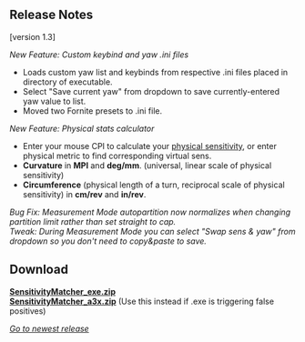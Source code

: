 ## Release Notes

[version 1.3] 

_New Feature: Custom keybind and yaw .ini files_
- Loads custom yaw list and keybinds from respective .ini files placed in directory of executable.
- Select "Save current yaw" from dropdown to save currently-entered yaw value to list.
- Moved two Fornite presets to .ini file.

_New Feature: Physical stats calculator_
- Enter your mouse CPI to calculate your [physical sensitivity](https://liquipedia.net/counterstrike/Mouse_settings#Sensitivity), or enter physical metric to find corresponding virtual sens.
- **Curvature** in **MPI** and **deg/mm**. (universal, linear scale of physical sensitivity)
- **Circumference** (physical length of a turn, reciprocal scale of physical sensitivity) in **cm/rev** and **in/rev**.

_Bug Fix: Measurement Mode autopartition now normalizes when changing partition limit rather than set straight to cap._ \
_Tweak: During Measurement Mode you can select "Swap sens & yaw" from dropdown so you don't need to copy&paste to save._

## Download

[**SensitivityMatcher_exe.zip**](https://github.com/KovaaK/SensitivityMatcher/releases/download/1.3/SensitivityMatcher_exe.zip) \
[**SensitivityMatcher_a3x.zip**](https://github.com/KovaaK/SensitivityMatcher/releases/download/1.3/SensitivityMatcher_a3x.zip) (Use this instead if .exe is triggering false positives)

[_Go to newest release_](https://github.com/KovaaK/SensitivityMatcher/releases/latest)
